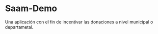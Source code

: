 # Saam-Demo
Una aplicación con el fin de incentivar  las donaciones a nivel municipal o departametal.
